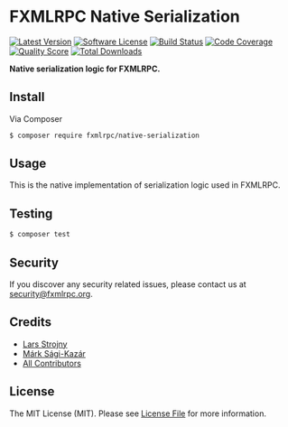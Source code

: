 # FXMLRPC Native Serialization

[![Latest Version](https://img.shields.io/github/release/fxmlrpc/native-serialization.svg?style=flat-square)](https://github.com/fxmlrpc/native-serialization/releases)
[![Software License](https://img.shields.io/badge/license-MIT-brightgreen.svg?style=flat-square)](LICENSE)
[![Build Status](https://img.shields.io/travis/fxmlrpc/native-serialization.svg?style=flat-square)](https://travis-ci.org/fxmlrpc/native-serialization)
[![Code Coverage](https://img.shields.io/scrutinizer/coverage/g/fxmlrpc/native-serialization.svg?style=flat-square)](https://scrutinizer-ci.com/g/fxmlrpc/native-serialization)
[![Quality Score](https://img.shields.io/scrutinizer/g/fxmlrpc/native-serialization.svg?style=flat-square)](https://scrutinizer-ci.com/g/fxmlrpc/native-serialization)
[![Total Downloads](https://img.shields.io/packagist/dt/fxmlrpc/native-serialization.svg?style=flat-square)](https://packagist.org/packages/fxmlrpc/native-serialization)

**Native serialization logic for FXMLRPC.**


## Install

Via Composer

``` bash
$ composer require fxmlrpc/native-serialization
```


## Usage

This is the native implementation of serialization logic used in FXMLRPC.


## Testing

``` bash
$ composer test
```


## Security

If you discover any security related issues, please contact us at [security@fxmlrpc.org](mailto:security@fxmlrpc.org).


## Credits

- [Lars Strojny](https://github.com/lstrojny)
- [Márk Sági-Kazár](https://github.com/sagikazarmark)
- [All Contributors](https://github.com/fxmlrpc/native-serialization/contributors)


## License

The MIT License (MIT). Please see [License File](LICENSE) for more information.
